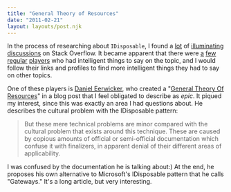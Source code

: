 ```yaml
---
title: "General Theory of Resources"
date: "2011-02-21"
layout: layouts/post.njk
---
```


In the process of researching about `IDisposable`, I found a [lot](http://stackoverflow.com/questions/2496311/implementing-idisposable-on-a-subclass-when-the-parent-also-implements-idisposabl) of [illuminating](http://stackoverflow.com/questions/5042155/cwhat-should-be-the-content-of-the-dispose-method-when-implementing-idisposable) [discussions](http://stackoverflow.com/questions/918614/consider-a-disposable-keyword-in-c) on Stack Overflow. It became apparent that there were [a](http://stackoverflow.com/users/65358/reed-copsey) [few](http://stackoverflow.com/users/263693/stephen-cleary) [regular](http://stackoverflow.com/users/27423/daniel-earwicker) [players](http://stackoverflow.com/users/363751/supercat) who had intelligent things to say on the topic, and I would follow their links and profiles to find more intelligent things they had to say on other topics.

One of these players is [Daniel Eerwicker](http://smellegantcode.wordpress.com), who created a "[General Theory Of Resources](http://smellegantcode.wordpress.com/2009/02/13/general-theory-of-resources/)" in a blog post that I feel obligated to describe as _epic_. It piqued my interest, since this was exactly an area I had questions about. He describes the cultural problem with the IDisposable pattern:

> But these mere technical problems are minor compared with the cultural problem that exists around this technique. These are caused by copious amounts of official or semi-official documentation which confuse it with finalizers, in apparent denial of their different areas of applicability.

I was confused by the documentation he is talking about:) At the end, he proposes his own alternative to Microsoft's IDisposable pattern that he calls "Gateways." It's a long article, but very interesting.
